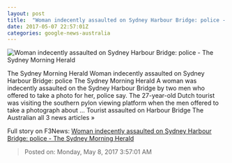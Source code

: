 ```yaml
---
layout: post
title:  "Woman indecently assaulted on Sydney Harbour Bridge: police - The Sydney Morning Herald"
date: 2017-05-07 22:57:01Z
categories: google-news-australia
---
```


![Woman indecently assaulted on Sydney Harbour Bridge: police - The Sydney Morning Herald](http://www.smh.com.au/content/dam/images/g/v/z/y/d/9/image.related.articleLeadwide.620x349.gvzyec.png/1494199064543.jpg)

The Sydney Morning Herald Woman indecently assaulted on Sydney Harbour Bridge: police The Sydney Morning Herald A woman was indecently assaulted on the Sydney Harbour Bridge by two men who offered to take a photo for her, police say. The 27-year-old Dutch tourist was visiting the southern pylon viewing platform when the men offered to take a photograph about ... Tourist assaulted on Harbour Bridge The Australian all 3 news articles »


Full story on F3News: [Woman indecently assaulted on Sydney Harbour Bridge: police - The Sydney Morning Herald](http://www.f3nws.com/n/M4CdBH)

> Posted on: Monday, May 8, 2017 3:57:01 AM
